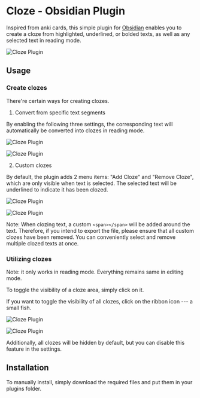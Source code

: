 # Cloze - Obsidian Plugin

Inspired from anki cards, this simple plugin for [Obsidian](https://obsidian.md/) enables you to create a cloze from highlighted, underlined, or bolded texts, as well as any selected text in reading mode.

![Cloze Plugin](https://raw.githubusercontent.com/dearvikki/obsidian-cloze-plugin/main/assets/demo.gif)

## Usage

### Create clozes

There're certain ways for creating clozes.

1. Convert from specific text segments

By enabling the following three settings, the corresponding text will automatically be converted into clozes in reading mode.

![Cloze Plugin](https://raw.githubusercontent.com/dearvikki/obsidian-cloze-plugin/main/assets/settings1.png)

![Cloze Plugin](https://raw.githubusercontent.com/dearvikki/obsidian-cloze-plugin/main/assets/enable_highlight.gif)

2. Custom clozes

By default, the plugin adds 2 menu items: "Add Cloze" and "Remove Cloze", which are only visible when text is selected. The selected text will be underlined to indicate it has been clozed.

![Cloze Plugin](https://raw.githubusercontent.com/dearvikki/obsidian-cloze-plugin/main/assets/add.png)

![Cloze Plugin](https://raw.githubusercontent.com/dearvikki/obsidian-cloze-plugin/main/assets/remove.png)

Note: When clozing text, a custom `<span></span>` will be added around the text. Therefore, if you intend to export the file, please ensure that all custom clozes have been removed. You can conveniently select and remove multiple clozed texts at once.

### Utilizing clozes

Note: it only works in reading mode. Everything remains same in editing mode.

To toggle the visibility of a cloze area, simply click on it. 

If you want to toggle the visibility of all clozes, click on the ribbon icon --- a small fish.

![Cloze Plugin](https://raw.githubusercontent.com/dearvikki/obsidian-cloze-plugin/main/assets/fish.png)

![Cloze Plugin](https://raw.githubusercontent.com/dearvikki/obsidian-cloze-plugin/main/assets/fish-mobile.png)

Additionally, all clozes will be hidden by default, but you can disable this feature in the settings.

## Installation

To manually install, simply download the required files and put them in your plugins folder.